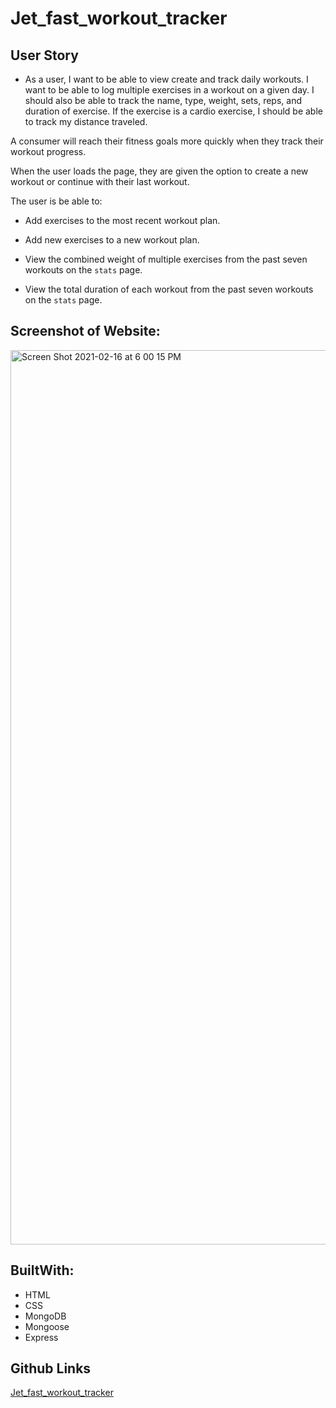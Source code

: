 # Jet_fast_workout_tracker

## User Story

* As a user, I want to be able to view create and track daily workouts. I want to be able to log multiple exercises in a workout on a given day. I should also be able to track the name, type, weight, sets, reps, and duration of exercise. If the exercise is a cardio exercise, I should be able to track my distance traveled.

A consumer will reach their fitness goals more quickly when they track their workout progress.

When the user loads the page, they are given the option to create a new workout or continue with their last workout.

The user is be able to:

  * Add exercises to the most recent workout plan.

  * Add new exercises to a new workout plan.

  * View the combined weight of multiple exercises from the past seven workouts on the `stats` page.

  * View the total duration of each workout from the past seven workouts on the `stats` page.
  

## Screenshot of Website:
<img width="1431" alt="Screen Shot 2021-02-16 at 6 00 15 PM" src="https://user-images.githubusercontent.com/71304781/108145860-fd233580-7080-11eb-9ba4-d2f82cbbab95.png">




## BuiltWith:

* HTML
* CSS
* MongoDB
* Mongoose
* Express

## Github Links
[Jet_fast_workout_tracker](https://stephimarie.github.io/Password_Wizard/.)




